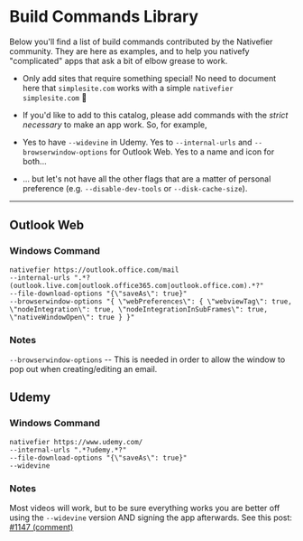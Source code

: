 # Build Commands Library

Below you'll find a list of build commands contributed by the Nativefier community. They are here as examples, and to help you nativefy "complicated" apps that ask a bit of elbow grease to work.

- Only add sites that require something special! No need to document here that `simplesite.com` works with a simple `nativefier simplesite.com` 🙂
- If you'd like to add to this catalog, please add commands with the *strict necessary* to make an app work. So, for example,

- Yes to have `--widevine` in Udemy. Yes to `--internal-urls` and `--browserwindow-options` for Outlook Web. Yes to a name and icon for both...
- ... but let's not have all the other flags that are a matter of personal preference (e.g. `--disable-dev-tools` or `--disk-cache-size`).

* * *

## Outlook Web

### Windows Command
```
nativefier https://outlook.office.com/mail 
--internal-urls ".*?(outlook.live.com|outlook.office365.com|outlook.office.com).*?" 
--file-download-options "{\"saveAs\": true}" 
--browserwindow-options "{ \"webPreferences\": { \"webviewTag\": true, \"nodeIntegration\": true, \"nodeIntegrationInSubFrames\": true, \"nativeWindowOpen\": true } }"
```

### Notes

`--browserwindow-options` -- This is needed in order to allow the window to pop out when creating/editing an email.

## Udemy

### Windows Command
```
nativefier https://www.udemy.com/  
--internal-urls ".*?udemy.*?" 
--file-download-options "{\"saveAs\": true}" 
--widevine
```

### Notes

Most videos will work, but to be sure everything works you are better off using the `--widevine` version AND signing the app afterwards. See this post: [#1147 (comment)](https://github.com/nativefier/nativefier/issues/1147#issuecomment-828750362)
